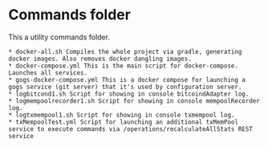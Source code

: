 # Commands folder

This a utility commands folder.

	* docker-all.sh Compiles the whole project via gradle, generating docker images. Also removes docker dangling images.
	* docker-compose.yml This is the main script for docker-compose. Launches all services.
	* gogs-docker-compose.yml This is a docker compose for launching a gogs service (git server) that it's used by configuration server.
	* logbitcond1.sh Script for showing in console bitcoindAdapter log.
	* logmempoolrecorder1.sh Script for showing in console mempoolRecorder log.
	* logtxmempool1.sh Script for showing in console txmempool log.
	* txMempoolTest.yml Script for launching an additional txMemPool service to execute commands via /operations/recalculateAllStats REST service